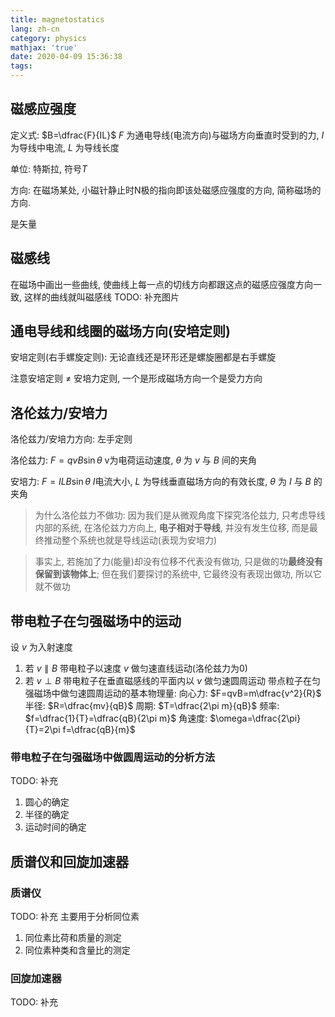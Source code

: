 ```yaml
---
title: magnetostatics
lang: zh-cn
category: physics
mathjax: 'true'
date: 2020-04-09 15:36:38
tags:
---
```


## 磁感应强度

定义式: $B=\dfrac{F}{IL}$
$F$ 为通电导线(电流方向)与磁场方向垂直时受到的力, $I$ 为导线中电流, $L$ 为导线长度

单位: 特斯拉, 符号$T$

方向: 在磁场某处, 小磁针静止时N极的指向即该处磁感应强度的方向, 简称磁场的方向.

是矢量

## 磁感线

在磁场中画出一些曲线, 使曲线上每一点的切线方向都跟这点的磁感应强度方向一致, 这样的曲线就叫磁感线
TODO: 补充图片

## 通电导线和线圈的磁场方向(安培定则)

安培定则(右手螺旋定则): 无论直线还是环形还是螺旋圈都是右手螺旋

注意安培定则 $\neq$ 安培力定则, 一个是形成磁场方向一个是受力方向

## 洛伦兹力/安培力

洛伦兹力/安培力方向: 左手定则

洛伦兹力: $F=qvB\sin\theta$
v为电荷运动速度, $\theta$ 为 $v$ 与 $B$ 间的夹角

安培力: $F=ILB\sin\theta$
$I$电流大小, $L$ 为导线垂直磁场方向的有效长度, $\theta$ 为 $I$ 与 $B$ 的夹角

> 为什么洛伦兹力不做功: 因为我们是从微观角度下探究洛伦兹力, 只考虑导线内部的系统, 在洛伦兹力方向上, **电子相对于导线**, 并没有发生位移, 而是最终推动整个系统也就是导线运动(表现为安培力)

> 事实上, 若施加了力(能量)却没有位移不代表没有做功, 只是做的功**最终没有保留到该物体上**; 但在我们要探讨的系统中, 它最终没有表现出做功, 所以它就不做功

## 带电粒子在匀强磁场中的运动

设 $v$ 为入射速度
1. 若 $v \parallel B$ 带电粒子以速度 $v$ 做匀速直线运动(洛伦兹力为0)
2. 若 $v \perp B$ 带电粒子在垂直磁感线的平面内以 $v$ 做匀速圆周运动
带点粒子在匀强磁场中做匀速圆周运动的基本物理量:
向心力: $F=qvB=m\dfrac{v^2}{R}$
半径: $R=\dfrac{mv}{qB}$
周期: $T=\dfrac{2\pi m}{qB}$
频率: $f=\dfrac{1}{T}=\dfrac{qB}{2\pi m}$
角速度: $\omega=\dfrac{2\pi}{T}=2\pi f=\dfrac{qB}{m}$

### 带电粒子在匀强磁场中做圆周运动的分析方法

TODO: 补充
1. 圆心的确定
2. 半径的确定
3. 运动时间的确定

## 质谱仪和回旋加速器

### 质谱仪

TODO: 补充
主要用于分析同位素
1. 同位素比荷和质量的测定
2. 同位素种类和含量比的测定

### 回旋加速器

TODO: 补充